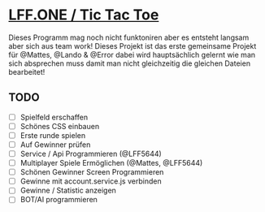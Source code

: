 # [LFF.ONE / Tic Tac Toe](https://lff.one/tictactoe)
Dieses Programm mag noch nicht funktoniren aber es entsteht langsam aber sich aus team work! Dieses Projekt ist das erste gemeinsame Projekt für @Mattes, @Lando & @Error dabei wird hauptsächlich gelernt wie man sich absprechen muss damit man nicht gleichzeitig die gleichen Dateien bearbeitet!

## TODO
- [ ] Spielfeld erschaffen
- [ ] Schönes CSS einbauen
- [ ] Erste runde spielen
- [ ] Auf Gewinner prüfen
- [ ] Service / Api Programmieren (@LFF5644)
- [ ] Multiplayer Spiele Ermöglichen (@Mattes, @LFF5644)
- [ ] Schönen Gewinner Screen Programmieren
- [ ] Gewinne mit account.service.js verbinden
- [ ] Gewinne / Statistic anzeigen
- [ ] BOT/AI programmieren
